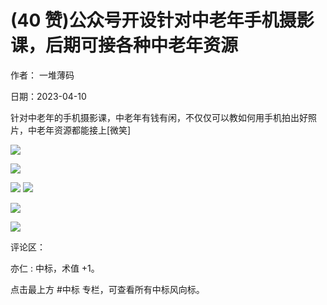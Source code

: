 
# (40 赞)公众号开设针对中老年手机摄影课，后期可接各种中老年资源

作者：  一堆薄码

日期：2023-04-10

针对中老年的手机摄影课，中老年有钱有闲，不仅仅可以教如何用手机拍出好照片，中老年资源都能接上[微笑]

![](img/zhonglaonian_1822.png)

 

 

![](img/zhonglaonian_1827.png)

 

 

![](img/zhonglaonian_1832.png) ![](img/zhonglaonian_1833.png)

 

 

![](img/zhonglaonian_1838.png)

 

 

![](img/zhonglaonian_1843.png)

评论区：

亦仁 : 中标，术值 +1。

点击最上方 #中标  专栏，可查看所有中标风向标。
